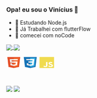 ### Opa! eu sou o Vinícius 👋
- 🌱 Estudando Node.js
- 🧐 Já Trabalhei com flutterFlow
- 👶 comecei com noCode

<a href="#">
  <img height=180em align="center" src="https://github-readme-stats.vercel.app/api?username=nicius2&show_icons=true&theme=dark" />
</a>
<a href="#">
  <img height=180em align="center" src="https://github-readme-stats.vercel.app/api/top-langs?username=nicius2&layout=compact&langs_count-16&theme=dark" />
</a>

<div style:"display:inline_block><br>
<img align="center" alt="Viní-HTML" height="30" width="40" src="https://raw.githubusercontent.com/devicons/devicon/master/icons/html5/html5-original.svg">
<img align="center" alt="Viní-CSS" height="30" width="40" src="https://raw.githubusercontent.com/devicons/devicon/master/icons/css3/css3-original.svg">
<img align="center" alt="Viní-Js" height="30" width="40" src="https://raw.githubusercontent.com/devicons/devicon/master/icons/javascript/javascript-plain.svg">
</div>

## 
<div style:"display:inline_block><br>
<a href="https://instagram.com/nicius__" target="_blank"><img src="https://img.shields.io/badge/-Instagram-%23E4405F?style=for-the-badge&logo=instagram&logoColor=white" target="_blank"></a>
<a href="https://discord.com/invite/960667653830217839" target="_blank"><img src="https://img.shields.io/badge/Discord-7289DA?style=for-the-badge&logo=discord&logoColor=white" target="_blank"></a> 
</div>

